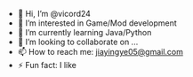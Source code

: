 - 👋 Hi, I’m @vicord24
- 👀 I’m interested in Game/Mod development
- 🌱 I’m currently learning Java/Python
- 💞️ I’m looking to collaborate on ...
- 📫 How to reach me: jiayingye05@gmail.com
- ⚡ Fun fact: I like 

<!---
vicord24/vicord24 is a ✨ special ✨ repository because its `README.md` (this file) appears on your GitHub profile.
You can click the Preview link to take a look at your changes.
--->
